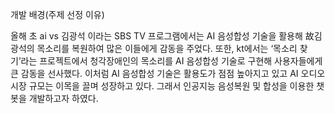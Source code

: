 개발 배경(주제 선정 이유) 

올해 초 ai vs 김광석 이라는 SBS TV 프로그램에서는 AI 음성합성 기술을 활용해 故김광석의 목소리를 복원하여 많은 이들에게 감동을 주었다. 
또한, kt에서는 ‘목소리 찾기’라는 프로젝트에서 청각장애인의 목소리를 AI 음성합성 기술로 구현해 사용자들에게 큰 감동을 선사했다. 
이처럼 AI 음성합성 기술은 활용도가 점점 높아지고 있고 AI 오디오시장 규모는 이목을 끌며 성장하고 있다. 
그래서 인공지능 음성복원 및 합성을 이용한 챗봇을 개발하고자 하였다.
